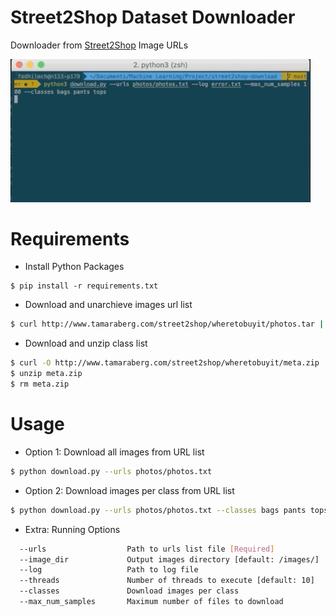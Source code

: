 # Street2Shop Dataset Downloader

Downloader from [Street2Shop](http://www.tamaraberg.com/street2shop/) Image URLs

<img src="/assets/screenrecords.gif" width="480">

# Requirements

* Install Python Packages

```
$ pip install -r requirements.txt
```

* Download and unarchieve images url list
```sh
$ curl http://www.tamaraberg.com/street2shop/wheretobuyit/photos.tar | tar x
```
* Download and unzip class list
```sh
$ curl -O http://www.tamaraberg.com/street2shop/wheretobuyit/meta.zip
$ unzip meta.zip
$ rm meta.zip
```

# Usage

* Option 1: Download all images from URL list

```sh
$ python download.py --urls photos/photos.txt 
```

* Option 2: Download images per class from URL list 

```sh
$ python download.py --urls photos/photos.txt --classes bags pants tops
```

* Extra: Running Options
```sh
  --urls                  Path to urls list file [Required]
  --image_dir             Output images directory [default: /images/]
  --log                   Path to log file
  --threads               Number of threads to execute [default: 10]
  --classes               Download images per class
  --max_num_samples       Maximum number of files to download
```

